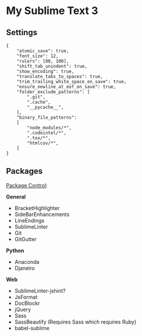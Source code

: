 # My Sublime Text 3

## Settings

```
{
    "atomic_save": true,
    "font_size": 12,
    "rulers": [80, 100],
    "shift_tab_unindent": true,
    "show_encoding": true,
    "translate_tabs_to_spaces": true,
    "trim_trailing_white_space_on_save": true,
    "ensure_newline_at_eof_on_save": true,
    "folder_exclude_patterns": [
        ".git",
        ".cache",
        "__pycache__",
    ],
    "binary_file_patterns":
    [
        "node_modules/*",
        ".codeintel/*",
        ".tox/*",
        "htmlcov/*",
    ]
}
```

## Packages

[Package Control](https://packagecontrol.io/installation):

**General**

- BracketHighlighter
- SideBarEnhancements
- LineEndings
- SublimeLinter
- Git
- GitGutter

**Python**

- Anaconda
- Djaneiro

**Web**

- SublimeLinter-jshint?
- JsFormat
- DocBlockr
- jQuery
- Sass
- SassBeautify (Requires Sass which requires Ruby)
- babel-sublime
